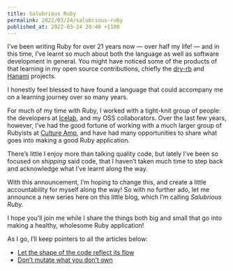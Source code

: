 ```yaml
---
title: Salubrious Ruby
permalink: 2022/03/24/salubrious-ruby
published_at: 2022-03-24 20:40 +1100
---
```


I’ve been writing Ruby for over 21 years now — over half my life! — and in this time, I’ve learnt so much about both the language as well as software development in general. You might have noticed some of the products of that learning in my open source contributions, chiefly the [dry-rb](https://dry-rb.org) and [Hanami](https://hanamirb.org) projects.

I honestly feel blessed to have found a language that could accompany me on a learning journey over so many years.

For much of my time with Ruby, I worked with a tight-knit group of people: the developers at [Icelab](https://www.icelab.com.au), and my OSS collaborators. Over the last few years, however, I’ve had the good fortune of working with a much larger group of Rubyists at [Culture Amp](https://www.cultureamp.com), and have had many opportunities to share what goes into making a good Ruby application.

There’s little I enjoy more than talking quality code, but lately I’ve been so focused on _shipping_ said code, that I haven’t taken much time to step back and acknowledge what I’ve learnt along the way.

With this announcement, I’m hoping to change this, and create a little accountability for myself along the way! So with no further ado, let me announce a new series here on this little blog, which I’m calling _Salubrious Ruby._

I hope you’ll join me while I share the things both big and small that go into making a healthy, wholesome Ruby application!

As I go, I’ll keep pointers to all the articles below:

- [Let the shape of the code reflect its flow](/writing/2022/03/24/let-the-shape-of-the-code-reflect-its-flow)
- [Don’t mutate what you don’t own](/writing/2022/04/28/salubrious-ruby-dont-mutate-what-you-dont-own)
